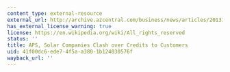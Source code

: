 ```yaml
---
content_type: external-resource
external_url: http://archive.azcentral.com/business/news/articles/20131007aps-solar-clash-credits-customers.html
has_external_license_warning: true
license: https://en.wikipedia.org/wiki/All_rights_reserved
status: ''
title: APS, Solar Companies Clash over Credits to Customers
uid: 41f00dc6-ede7-4f5a-a380-1b124030576f
wayback_url: ''
---
```

